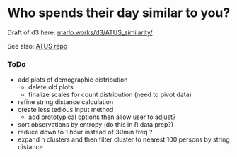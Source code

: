 # Who spends their day similar to you?

Draft of d3 here: [marlo.works/d3/ATUS_similarity/](https://www.marlo.works/d3/ATUS_similarity/)

See also: [ATUS repo](https://github.com/joemarlo/ATUS)


### ToDo
- add plots of demographic distribution
  - delete old plots
  - finalize scales for count distribution (need to pivot data)
- refine string distance calculation
- create less tedious input method
  - add prototypical options then allow user to adjust?
- sort observations by entropy (do this in R data prep?)
- reduce down to 1 hour instead of 30min freq ?
- expand n clusters and then filter cluster to nearest 100 persons by string distance
